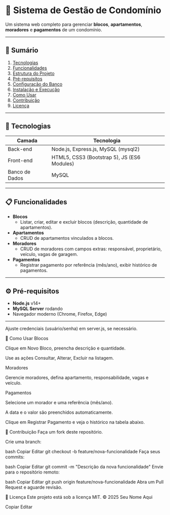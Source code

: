 # 🏢 Sistema de Gestão de Condomínio

Um sistema web completo para gerenciar **blocos**, **apartamentos**, **moradores** e **pagamentos** de um condomínio.

---

## 📌 Sumário

1. [Tecnologias](#-tecnologias)  
2. [Funcionalidades](#-funcionalidades)  
3. [Estrutura do Projeto](#-estrutura-do-projeto)  
4. [Pré-requisitos](#%EF%B8%8F-pré-requisitos)  
5. [Configuração do Banco](#%EF%B8%8F-configuração-do-banco)  
6. [Instalação e Execução](#%EF%B8%8F-instalação-e-execução)  
7. [Como Usar](#-como-usar)  
8. [Contribuição](#-contribuição)  
9. [Licença](#%EF%B8%8F-licença)  

---

## 🚀 Tecnologias

| Camada      | Tecnologia           |
|-------------|----------------------|
| Back-end    | Node.js, Express.js, MySQL (mysql2) |
| Front-end   | HTML5, CSS3 (Bootstrap 5), JS (ES6 Modules) |
| Banco de Dados | MySQL              |

---

## 📋 Funcionalidades

- **Blocos**  
  - Listar, criar, editar e excluir blocos (descrição, quantidade de apartamentos).  
- **Apartamentos**  
  - CRUD de apartamentos vinculados a blocos.  
- **Moradores**  
  - CRUD de moradores com campos extras: responsável, proprietário, veículo, vagas de garagem.  
- **Pagamentos**  
  - Registrar pagamento por referência (mês/ano), exibir histórico de pagamentos.  

---

## ⚙️ Pré-requisitos

- **Node.js** v14+  
- **MySQL Server** rodando  
- Navegador moderno (Chrome, Firefox, Edge)

---

Ajuste credenciais (usuário/senha) em server.js, se necessário.

📝 Como Usar
Blocos

Clique em Novo Bloco, preencha descrição e quantidade.

Use as ações Consultar, Alterar, Excluir na listagem.

Moradores

Gerencie moradores, defina apartamento, responsabilidade, vagas e veículo.

Pagamentos

Selecione um morador e uma referência (mês/ano).

A data e o valor são preenchidos automaticamente.

Clique em Registrar Pagamento e veja o histórico na tabela abaixo.

🤝 Contribuição
Faça um fork deste repositório.

Crie uma branch:

bash
Copiar
Editar
git checkout -b feature/nova-funcionalidade
Faça seus commits:

bash
Copiar
Editar
git commit -m "Descrição da nova funcionalidade"
Envie para o repositório remoto:

bash
Copiar
Editar
git push origin feature/nova-funcionalidade
Abra um Pull Request e aguarde revisão.

📄 Licença
Este projeto está sob a licença MIT.
© 2025 Seu Nome Aqui

Copiar
Editar

